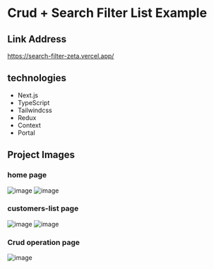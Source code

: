 # Crud + Search Filter List Example

## Link Address
https://search-filter-zeta.vercel.app/

## technologies
* Next.js
* TypeScript
* Tailwindcss
* Redux
* Context
* Portal

## Project Images
### home page
![image](https://github.com/programmingskills-2022/crud-search-filter-sort-pagination/assets/119696712/55816639-13f0-404d-aed3-99bd6590d50a)
![image](https://github.com/programmingskills-2022/crud-search-filter-sort-pagination/assets/119696712/52560b85-4c5a-4423-a3b1-abaf2964e8b5)


### customers-list page
![image](https://github.com/programmingskills-2022/crud-search-filter-sort-pagination/assets/119696712/0a0c3ec4-fe57-43b7-bfed-a15d70bf953d)
![image](https://github.com/programmingskills-2022/crud-search-filter-sort-pagination/assets/119696712/21fbb6fa-c63e-4cad-95f5-64405a598c67)


### Crud operation page
![image](https://github.com/programmingskills-2022/crud-search-filter-sort-pagination/assets/119696712/e5f1cfd5-b54f-410b-99f9-b786f551ae87)



